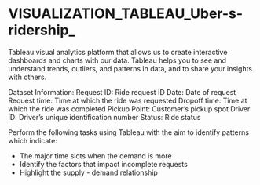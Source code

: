 # VISUALIZATION_TABLEAU_Uber-s-ridership_
Tableau visual analytics platform that allows us to create interactive dashboards and charts with our data. Tableau helps you to see and understand trends, outliers, and patterns in data, and to share your insights with others. 

Dataset Information:
Request ID: Ride request ID
Date: Date of request
Request time: Time at which the ride was requested
Dropoff time: Time at which the ride was completed
Pickup Point: Customer’s pickup spot
Driver ID: Driver’s unique identification number
Status: Ride status

Perform the following tasks using Tableau with the aim
to identify patterns which indicate:

- The major time slots when the demand is more
-  Identify the factors that impact incomplete requests
-   Highlight the supply - demand relationship
